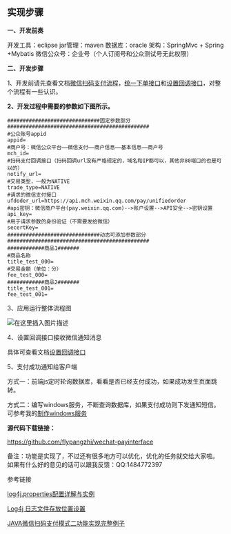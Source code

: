 ﻿
实现步骤
----
**一、开发前奏**

开发工具：eclipse
jar管理：maven
数据库：oracle
架构：SpringMvc + Spring +Mybatis
微信公众号：企业号（个人订阅号和公众测试号无此权限）

**二、开发步骤**

1、开发前请先查看文档[微信扫码支付流程](https://pay.weixin.qq.com/wiki/doc/api/native.php?chapter=6_5)，[统一下单接口](https://pay.weixin.qq.com/wiki/doc/api/native.php?chapter=9_1)和[设置回调接口](https://pay.weixin.qq.com/wiki/doc/api/native.php?chapter=6_3)，对整个流程有一些认识。

**2、开发过程中需要的参数如下图所示。**

    ##############################固定参数部分##############################################
    #公众账号appid
    appid=
    #商户号：微信公众平台——微信支付——商户信息——基本信息——商户号
    mch_id=
    #扫码支付回调接口（扫码回调url没有严格规定的，域名和IP都可以，其他非80端口的也是可以的）
    notify_url=
    #交易类型，一般为NATIVE
    trade_type=NATIVE
    #请求的微信支付接口
    ufdoder_url=https://api.mch.weixin.qq.com/pay/unifiedorder
    #api密钥：微信商户平台(pay.weixin.qq.com)-->账户设置-->API安全-->密钥设置
    api_key=
    #用于请求参数的身份验证（不需要发给微信）
    secertKey=
    ##############################动态可添加参数部分##############################################
    ############商品1#######
    #商品名称
    title_test_000=
    #交易金额（单位：分）
    fee_test_000=
    ############商品2#######
    title_test_001=
    fee_test_001=

3、应用运行整体流程图


![在这里插入图片描述](https://img-blog.csdnimg.cn/2018120717252328.png?x-oss-process=image/watermark,type_ZmFuZ3poZW5naGVpdGk,shadow_10,text_aHR0cHM6Ly9ibG9nLmNzZG4ubmV0L3FxXzMyNTc0NDM1,size_16,color_FFFFFF,t_70)


4、设置回调接口接收微信通知消息

具体可查看文档[设置回调接口](https://pay.weixin.qq.com/wiki/doc/api/native.php?chapter=6_3)

5、支付成功通知给客户端

方式一：前端js定时轮询数据库，看看是否已经支付成功，如果成功发生页面跳转。

方式二：编写windows服务，不断查询数据库，如果支付成功则下发通知短信。可参考我的[制作windows服务](https://blog.csdn.net/qq_32574435/article/details/78963133)



**源代码下载链接：**

https://github.com/flypangzhi/wechat-payinterface

备注：功能是实现了，不过还有很多地方可以优化，优化的任务就交给大家啦。
如果有什么好的意见的话可以跟我反馈：QQ:1484772397


参考链接

[log4j.properties配置详解与实例](https://blog.csdn.net/dr_guo/article/details/50718063)

[Log4j 日志文件存放位置设置](https://hbiao68.iteye.com/blog/1947618)

[JAVA微信扫码支付模式二功能实现完整例子](http://www.demodashi.com/demo/10268.html)






